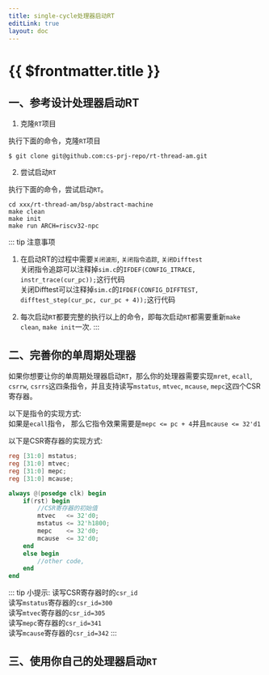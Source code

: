 ```yaml
---
title: single-cycle处理器启动RT
editLink: true
layout: doc
---
```


# {{ $frontmatter.title }}

## 一、参考设计处理器启动RT

1. 克隆`RT`项目

执行下面的命令，克隆`RT`项目
``` shell
$ git clone git@github.com:cs-prj-repo/rt-thread-am.git
```

2. 尝试启动`RT`

执行下面的命令，尝试启动`RT`。
``` 
cd xxx/rt-thread-am/bsp/abstract-machine
make clean
make init
make run ARCH=riscv32-npc
```
::: tip 注意事项

1. 在启动RT的过程中需要`关闭波形`, `关闭指令追踪`, `关闭Difftest`
<br>关闭指令追踪可以注释掉`sim.c`的`IFDEF(CONFIG_ITRACE, instr_trace(cur_pc));`这行代码
<br>关闭Difftest可以注释掉`sim.c`的`IFDEF(CONFIG_DIFFTEST, difftest_step(cur_pc, cur_pc + 4));`这行代码  

2. 每次启动`RT`都要完整的执行以上的命令，即每次启动`RT`都需要重新`make clean`, `make init`一次.
::: 


## 二、完善你的单周期处理器

如果你想要让你的单周期处理器启动`RT`，那么你的处理器需要实现`mret`, `ecall`, `csrrw`, `csrrs`这四条指令，并且支持读写`mstatus`, `mtvec`, `mcause`, `mepc`这四个CSR寄存器。

以下是指令的实现方式:
<br>如果是`ecall`指令， 那么它指令效果需要是`mepc <= pc + 4`并且`mcause <= 32'd1`

以下是CSR寄存器的实现方式:
``` verilog
reg [31:0] mstatus;
reg [31:0] mtvec;
reg [31:0] mepc;
reg [31:0] mcause;

always @(posedge clk) begin
    if(rst) begin
        //CSR寄存器的初始值
		mtvec   <= 32'd0;
		mstatus <= 32'h1800;
		mepc    <= 32'd0;
		mcause  <= 32'd0; 
    end
    else begin
        //other code,
    end
end
```


::: tip 小提示: 读写CSR寄存器时的`csr_id`
<br>读写`mstatus`寄存器的`csr_id=300`
<br>读写`mtvec`寄存器的`csr_id=305`
<br>读写`mepc`寄存器的`csr_id=341`
<br>读写`mcause`寄存器的`csr_id=342`
:::

## 三、使用你自己的处理器启动`RT`

